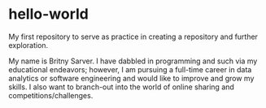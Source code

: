 # hello-world
My first repository to serve as practice in creating a repository and further exploration.

My name is Britny Sarver. I have dabbled in programming and such via my educational endeavors; however, I am pursuing a full-time career in data analytics or software engineering and would like to improve and grow my skills. I also want to branch-out into the world of online sharing and competitions/challenges.
